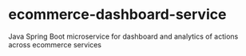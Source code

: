 # ecommerce-dashboard-service
Java Spring Boot microservice for dashboard and analytics of actions across ecommerce services
